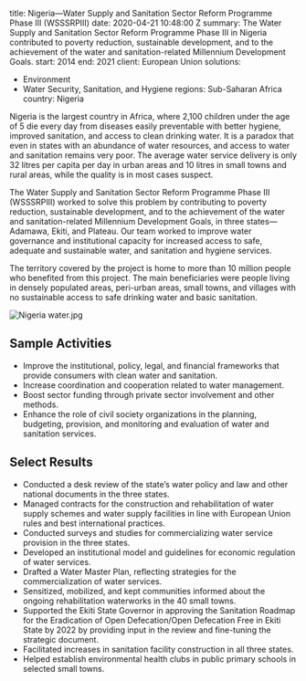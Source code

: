 
title: Nigeria—Water Supply and Sanitation Sector Reform Programme Phase III (WSSSRPIII)
date: 2020-04-21 10:48:00 Z
summary: The Water Supply and Sanitation Sector Reform Programme Phase III in Nigeria
  contributed to poverty reduction, sustainable development, and to the achievement
  of the water and sanitation-related Millennium Development Goals.
start: 2014
end: 2021
client: European Union
solutions:
- Environment
- Water Security, Sanitation, and Hygiene
regions: Sub-Saharan Africa
country: Nigeria


Nigeria is the largest country in Africa, where 2,100 children under the age of 5 die every day from diseases easily preventable with better hygiene, improved sanitation, and access to clean drinking water. It is a paradox that even in states with an abundance of water resources, and access to water and sanitation remains very poor. The average water service delivery is only 32 litres per capita per day in urban areas and 10 litres in small towns and rural areas, while the quality is in most cases suspect.

The Water Supply and Sanitation Sector Reform Programme Phase III (WSSSRPIII) worked to solve this problem by contributing to poverty reduction, sustainable development, and to the achievement of the water and sanitation-related Millennium Development Goals, in three states—Adamawa, Ekiti, and Plateau. Our team worked to improve water governance and institutional capacity for increased access to safe, adequate and sustainable water, and sanitation and hygiene services.

The territory covered by the project is home to more than 10 million people who benefited from this project. The main beneficiaries were people living in densely populated areas, peri-urban areas, small towns, and villages with no sustainable access to safe drinking water and basic sanitation.

![Nigeria water.jpg](/uploads/Nigeria%20water.jpg)

## Sample Activities

* Improve the institutional, policy, legal, and financial frameworks that provide consumers with clean water and sanitation.
* Increase coordination and cooperation related to water management.
* Boost sector funding through private sector involvement and other methods.
* Enhance the role of civil society organizations in the planning, budgeting, provision, and monitoring and evaluation of water and sanitation services.

## Select Results

* Conducted a desk review of the state’s water policy and law and other national documents in the three states.
* Managed contracts for the construction and rehabilitation of water supply schemes and water supply facilities in line with European Union rules and best international practices.
* Conducted surveys and studies for commercializing water service provision in the three states.
* Developed an institutional model and guidelines for economic regulation of water services.
* Drafted a Water Master Plan, reflecting strategies for the commercialization of water services.
* Sensitized, mobilized, and kept communities informed about the ongoing rehabilitation waterworks in the 40 small towns.
* Supported the Ekiti State Governor in approving the Sanitation Roadmap for the Eradication of Open Defecation/Open Defecation Free in Ekiti State by 2022 by providing input in the review and fine-tuning the strategic document.
* Facilitated increases in sanitation facility construction in all three states.
* Helped establish environmental health clubs in public primary schools in selected small towns.
